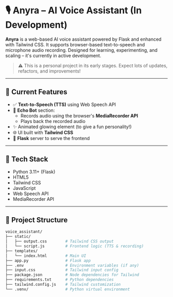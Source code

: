 # 🎙️ Anyra – AI Voice Assistant (In Development)

**Anyra** is a web-based AI voice assistant powered by Flask and enhanced with Tailwind CSS. It supports browser-based text-to-speech and microphone audio recording. Designed for learning, experimenting, and scaling – it's currently in active development.

> ⚠️ This is a personal project in its early stages. Expect lots of updates, refactors, and improvements!

---

## 📌 Current Features

- ✅ **Text-to-Speech (TTS)** using Web Speech API
- 🎤 **Echo Bot** section:
  - Records audio using the browser's **MediaRecorder API**
  - Plays back the recorded audio
- ✨ Animated glowing element (to give a fun personality!)
- 🌐 UI built with **Tailwind CSS**
- 🐍 **Flask** server to serve the frontend

---

## 🔧 Tech Stack

- Python 3.11+ (Flask)
- HTML5  
- Tailwind CSS  
- JavaScript  
- Web Speech API  
- MediaRecorder API  

---

## 📂 Project Structure

```bash
voice_assistant/
├── static/
│   ├── output.css        # Tailwind CSS output
│   └── script.js         # Frontend logic (TTS & recording)
├── templates/
│   └── index.html        # Main UI
├── app.py                # Flask app
├── .env                  # Environment variables (if any)
├── input.css             # Tailwind input config
├── package.json          # Node dependencies for Tailwind
├── requirements.txt      # Python dependencies
├── tailwind.config.js    # Tailwind customization
└── .venv/                # Python virtual environment
